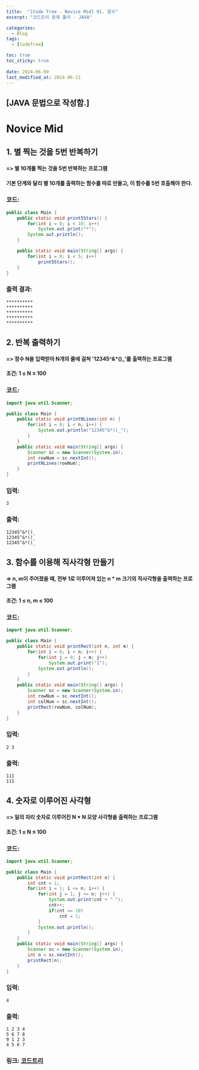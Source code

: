 ```yaml
---
title:  "[Code Tree - Novice Mid] 01. 함수"
excerpt: "코드트리 문제 풀이 - JAVA"

categories:
  - Blog
tags:
  - [CodeTree]

toc: true
toc_sticky: true
 
date: 2024-06-09
last_modified_at: 2024-06-11
---
```

## [JAVA 문법으로 작성함.] 

# Novice Mid

## 1. 별 찍는 것을 5번 반복하기
#### => 별 10개를 찍는 것을 5번 반복하는 프로그램
#### 기본 단계와 달리 별 10개를 출력하는 함수를 따로 만들고, 이 함수를 5번 호출해야 한다. 

### 코드: 
```java
public class Main {
    public static void print5Stars() {
        for(int i = 0; i < 10; i++)
            System.out.print("*");
        System.out.println();
    }

    public static void main(String[] args) {
        for(int i = 0; i < 5; i++)
            print5Stars(); 
    }
}
```

### 출력 결과: 
```
**********
**********
**********
**********
**********
```


## 2. 반복 출력하기

#### => 정수 N을 입력받아 N개의 줄에 걸쳐 '12345^&*()_'를 출력하는 프로그램
#### 조건: 1 ≤ N ≤ 100

### 코드: 
```java
import java.util.Scanner;

public class Main {
    public static void printNLines(int n) {
        for(int i = 0; i < n; i++) {
            System.out.println("12345^&*()_");
        }
    }
    public static void main(String[] args) {
        Scanner sc = new Scanner(System.in);
        int rowNum = sc.nextInt();
        printNLines(rowNum);
    }
}
```

### 입력:
```
3
```

### 출력: 
```
12345^&*()_
12345^&*()_
12345^&*()_
```

## 3. 함수를 이용해 직사각형 만들기

#### => n, m이 주어졌을 때, 전부 1로 이루어져 있는 n * m 크기의 직사각형을 출력하는 프로그램
#### 조건: 1 ≤ n, m ≤ 100

### 코드: 
```java
import java.util.Scanner;

public class Main {
    public static void printRect(int n, int m) {
        for(int i = 0; i < n; i++) {
            for(int j = 0; j < m; j++)
                System.out.print("1");
            System.out.println();
        }
    }
    public static void main(String[] args) {
        Scanner sc = new Scanner(System.in);
        int rowNum = sc.nextInt();
        int colNum = sc.nextInt();
        printRect(rowNum, colNum);
    }
}
```

### 입력:
```
2 3
```

### 출력: 
```
111
111
```

## 4. 숫자로 이루어진 사각형

#### => 일의 자리 숫자로 이루어진 N * N 모양 사각형을 출력하는 프로그램
#### 조건: 1 ≤ N ≤ 100

### 코드: 
```java
import java.util.Scanner;

public class Main {
    public static void printRect(int n) {
        int cnt = 1;
        for(int i = 1; i <= n; i++) {
            for(int j = 1; j <= n; j++) {
                System.out.print(cnt + " ");
                cnt++;
                if(cnt == 10)
                    cnt = 1;
            }
            System.out.println();
        }
    }
    public static void main(String[] args) {
        Scanner sc = new Scanner(System.in);
        int n = sc.nextInt();
        printRect(n);
    }
}
```

### 입력:
```
4
```

### 출력: 
```
1 2 3 4
5 6 7 8
9 1 2 3
4 5 6 7
```



### 링크: [코드트리](https://www.codetree.ai/missions/5/problems/repeat-shooting-the-stars-five-times?&utm_source=clipboard&utm_medium=text)